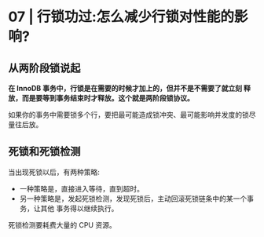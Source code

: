 # 07 | 行锁功过:怎么减少行锁对性能的影响?


## 从两阶段锁说起
**在 InnoDB 事务中，行锁是在需要的时候才加上的，但并不是不需要了就立刻 释放，而是要等到事务结束时才释放。这个就是两阶段锁协议。**

如果你的事务中需要锁多个行，要把最可能造成锁冲突、最可能影响并发度的锁尽量往后放。

## 死锁和死锁检测
当出现死锁以后，有两种策略:
- 一种策略是，直接进入等待，直到超时。
- 另一种策略是，发起死锁检测，发现死锁后，主动回滚死锁链条中的某一个事务，让其他 事务得以继续执行。

死锁检测要耗费大量的 CPU 资源。